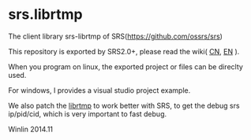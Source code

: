 srs.librtmp
===========

The client library srs-librtmp of SRS(https://github.com/ossrs/srs)

This repository is exported by SRS2.0+, please read the wiki(
[CN](https://github.com/ossrs/srs/wiki/v2_CN_SrsLibrtmp#export-srs-librtmp),
[EN](https://github.com/ossrs/srs/wiki/v2_EN_SrsLibrtmp#export-srs-librtmp)
).

When you program on linux, the exported project or files can be direclty used.

For windows, I provides a visual studio project example.

We also patch the [librtmp](https://github.com/ossrs/librtmp) to work better with SRS,
to get the debug srs ip/pid/cid, which is very important to fast debug.

Winlin 2014.11
